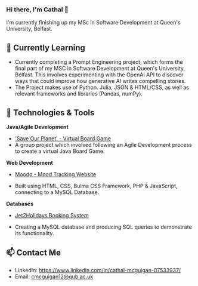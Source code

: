 ### Hi there, I'm Cathal 👋

I'm currently finishing up my MSc in Software Development at Queen's University, Belfast.

## 🌱 Currently Learning

- Currently completing a Prompt Engineering project, which forms the final part of my MSC in Software Development at Queen's University, Belfast. This involves experimenting with the OpenAI API to discover ways that could improve how generative AI writes compelling stories.
- The Project makes use of Python. Julia, JSON & HTML/CSS, as well as relevant frameworks and libraries (Pandas, numPy).

## 🔧 Technologies & Tools

**Java/Agile Development**

- ['Save Our Planet' - Virtual Board Game](https://github.com/cathalmcgit/CSC7083-Software-Engineering-Group-Project)
- A group project which involved following an Agile Development process to create a virtual Java Board Game.

**Web Development**

- [Moodo - Mood Tracking Website](https://github.com/cathalmcgit/CSC7084-Web-Development-Project)

- Built using HTML, CSS, Bulma CSS Framework, PHP & JavaScript, connecting to a MySQL Database. 

**Databases**

- [Jet2Holidays Booking System](https://github.com/cathalmcgit/CSC7082-Databases-Project)

- Creating a MySQL database and producing SQL queries to demonstrate its functionality.

## 📫 Contact Me

- LinkedIn: https://www.linkedin.com/in/cathal-mcguigan-07533937/
- Email: cmcguigan12@qub.ac.uk
<!--
**cathalmcgit/cathalmcgit** is a ✨ _special_ ✨ repository because its `README.md` (this file) appears on your GitHub profile.

Here are some ideas to get you started:

- 🔭 I’m currently working on ...
- 🌱 I’m currently learning ...
- 👯 I’m looking to collaborate on ...
- 🤔 I’m looking for help with ...
- 💬 Ask me about ...
- 📫 How to reach me: ...
- 😄 Pronouns: ...
- ⚡ Fun fact: ...


## 📊 GitHub Stats

![Your GitHub Stats](https://github-readme-stats.vercel.app/api?username=your-username&show_icons=true&theme=radical)

## ⚡ Fun Fact

[Share a fun or interesting fact about yourself]

## 🏆 GitHub Trophies

[![trophy](https://github-profile-trophy.vercel.app/?username=your-username)](https://github.com/ryo-ma/github-profile-trophy)

## 🚀 Open Source Contributions

[Highlight any notable open-source projects you've contributed to]

Feel free to explore my repositories and connect with me! 😊

-->
